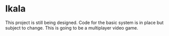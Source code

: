 Ikala
=====
This project is still being designed. Code for the basic system is in place but subject to change. This is going to be a multiplayer video game.
